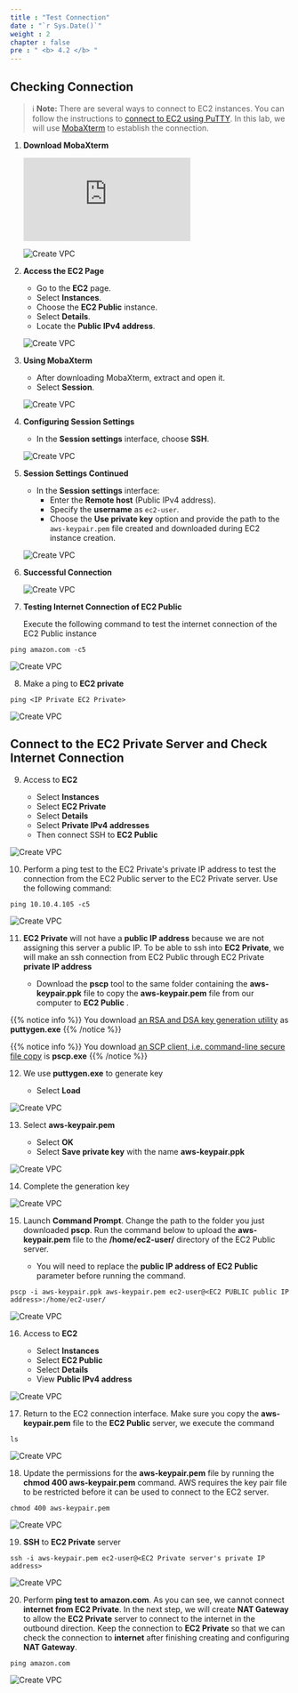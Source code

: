 ```yaml
---
title : "Test Connection"
date : "`r Sys.Date()`"
weight : 2
chapter : false
pre : " <b> 4.2 </b> "
---
```


## Checking Connection

> ℹ️ **Note:** There are several ways to connect to EC2 instances. You can follow the instructions to [connect to EC2 using PuTTY](https://000004.awsstudygroup.com/en/4-launchlinuxinstance/4.2-connectlinuxinstance/). In this lab, we will use [MobaXterm](https://mobaxterm.mobatek.net/) to establish the connection.

1. **Download MobaXterm**

   ![Download MobaXterm](https://mobaxterm.mobatek.net/download.html)

   ![Create VPC](/images/4-CreateEc2Server/4.2-ec2connect/00019-ec2connect.png?featherlight=false&width=90pc)

2. **Access the EC2 Page**

   - Go to the **EC2** page.
   - Select **Instances**.
   - Choose the **EC2 Public** instance.
   - Select **Details**.
   - Locate the **Public IPv4 address**.

   ![Create VPC](/images/7/0001.png?featherlight=false&width=90pc)

3. **Using MobaXterm**

   - After downloading MobaXterm, extract and open it.
   - Select **Session**.

   ![Create VPC](/images/7/0002.png?featherlight=false&width=90pc)

4. **Configuring Session Settings**

   - In the **Session settings** interface, choose **SSH**.

   ![Create VPC](/images/7/0002.png?featherlight=false&width=90pc)

5. **Session Settings Continued**

   - In the **Session settings** interface:
     - Enter the **Remote host** (Public IPv4 address).
     - Specify the **username** as `ec2-user`.
     - Choose the **Use private key** option and provide the path to the `aws-keypair.pem` file created and downloaded during EC2 instance creation.

   ![Create VPC](/images/7/0002.png?featherlight=false&width=90pc)

6. **Successful Connection**

   ![Create VPC](/images/7/0003.png?featherlight=false&width=90pc)

7. **Testing Internet Connection of EC2 Public**

   Execute the following command to test the internet connection of the EC2 Public instance


```
ping amazon.com -c5
```

![Create VPC](/images/7/0004.png?featherlight=false&width=90pc)

8. Make a ping to **EC2 private**

```
ping <IP Private EC2 Private>
```

![Create VPC](/images/7/0005.png?featherlight=false&width=90pc)



## Connect to the EC2 Private Server and Check Internet Connection

9. Access to **EC2**

   - Select **Instances**
   - Select **EC2 Private**
   - Select **Details**
   - Select **Private IPv4 addresses**
   - Then connect SSH to **EC2 Public**

![Create VPC](/images/7/0003.png?featherlight=false&width=90pc)

10. Perform a ping test to the EC2 Private's private IP address to test the connection from the EC2 Public server to the EC2 Private server. Use the following command:


```
ping 10.10.4.105 -c5
```
![Create VPC](/images/7/0005.png?featherlight=false&width=90pc)

11. **EC2 Private** will not have a **public IP address** because we are not assigning this server a public IP. To be able to ssh into **EC2 Private**, we will make an ssh connection from EC2 Public through EC2 Private **private IP address**

     - Download the **pscp** tool to the same folder containing the **aws-keypair.ppk** file to copy the **aws-keypair.pem** file from our computer to **EC2 Public** .

{{% notice info %}}
You download [an RSA and DSA key generation utility](https://the.earth.li/~sgtatham/putty/latest/w64/puttygen.exe) as **puttygen.exe**
{{% /notice %}}

{{% notice info %}}
You download [an SCP client, i.e. command-line secure file copy](https://the.earth.li/~sgtatham/putty/latest/w64/pscp.exe) is **pscp.exe**
{{% /notice %}}

12. We use **puttygen.exe** to generate key

     - Select **Load**

![Create VPC](/images/4-CreateEc2Server/4.2-ec2connect/0009-ec2connect.png?featherlight=false&width=90pc)

13. Select **aws-keypair.pem**

     - Select **OK**
     - Select **Save private key** with the name **aws-keypair.ppk**

![Create VPC](/images/4-CreateEc2Server/4.2-ec2connect/00010-ec2connect.png?featherlight=false&width=90pc)

14. Complete the generation key

![Create VPC](/images/4-CreateEc2Server/4.2-ec2connect/00011-ec2connect.png?featherlight=false&width=90pc)

15. Launch **Command Prompt**. Change the path to the folder you just downloaded **pscp**. Run the command below to upload the **aws-keypair.pem** file to the **/home/ec2-user/** directory of the EC2 Public server.

    - You will need to replace the **public IP address of EC2 Public** parameter before running the command.

```
pscp -i aws-keypair.ppk aws-keypair.pem ec2-user@<EC2 PUBLIC public IP address>:/home/ec2-user/
```

![Create VPC](/images/4-CreateEc2Server/4.2-ec2connect/00012-ec2connect.png?featherlight=false&width=90pc)

16. Access to **EC2**

     - Select **Instances**
     - Select **EC2 Public**
     - Select **Details**
     - View **Public IPv4 address**

![Create VPC](/images/7/0006.png?featherlight=false&width=90pc)

17. Return to the EC2 connection interface. Make sure you copy the **aws-keypair.pem** file to the **EC2 Public** server, we execute the command

```
ls
```

![Create VPC](/images/7/0007.png?featherlight=false&width=90pc)

18. Update the permissions for the **aws-keypair.pem** file by running the **chmod 400 aws-keypair.pem** command. AWS requires the key pair file to be restricted before it can be used to connect to the EC2 server.

```
chmod 400 aws-keypair.pem
```
![Create VPC](/images/7/0008.png?featherlight=false&width=90pc)

19. **SSH** to **EC2 Private** server

```
ssh -i aws-keypair.pem ec2-user@<EC2 Private server's private IP address>
```

![Create VPC](/images/7/0009.png?featherlight=false&width=90pc)

20. Perform **ping test to amazon.com**. As you can see, we cannot connect **internet from EC2 Private**. In the next step, we will create **NAT Gateway** to allow the **EC2 Private** server to connect to the internet in the outbound direction. Keep the connection to **EC2 Private** so that we can check the connection to **internet** after finishing creating and configuring **NAT Gateway**.

```
ping amazon.com
```

![Create VPC](/images/7/00010.png?featherlight=false&width=90pc)